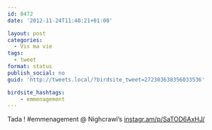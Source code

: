 ```yaml
---
id: 8472
date: '2012-11-24T11:40:21+01:00'

layout: post
categories:
  - Vis ma vie
tags:
  - tweet
format: status
publish_social: no
guid: 'http://tweets.local/?birdsite_tweet=272303638356033536'

birdsite_hashtags:
    - emmenagement
---
```


Tada ! #emmenagement @ Nighcrawl’s [instagr.am/p/SaTOD6AxHJ/](http://instagr.am/p/SaTOD6AxHJ/)